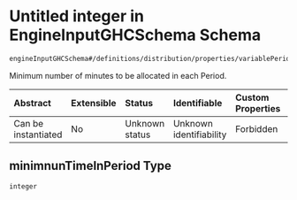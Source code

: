 # Untitled integer in EngineInputGHCSchema Schema

```txt
engineInputGHCSchema#/definitions/distribution/properties/variablePeriods/properties/minimnunTimeInPeriod
```

Minimum number of minutes to be allocated in each Period.

| Abstract            | Extensible | Status         | Identifiable            | Custom Properties | Additional Properties | Access Restrictions | Defined In                                                        |
| :------------------ | :--------- | :------------- | :---------------------- | :---------------- | :-------------------- | :------------------ | :---------------------------------------------------------------- |
| Can be instantiated | No         | Unknown status | Unknown identifiability | Forbidden         | Allowed               | none                | [ghc.schema.json*](../out/ghc.schema.json "open original schema") |

## minimnunTimeInPeriod Type

`integer`
